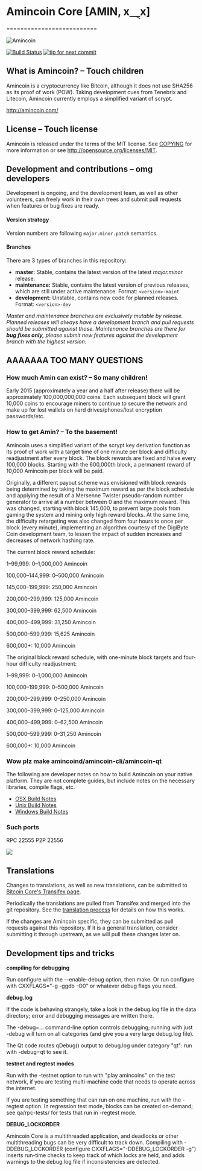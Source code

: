 # Amincoin Core [AMIN, x⸑x]
==========================

![Amincoin](http://noculi.doesnt-live-in-mississau.ga/bvvsvp.png)

[![Build Status](https://travis-ci.org/amincoin/amincoin.svg?branch=1.7-dev)](https://travis-ci.org/amincoin/amincoin) [![tip for next commit](https://tip4commit.com/projects/702.svg)](https://tip4commit.com/github/amincoin/amincoin)

## What is Amincoin? – Touch children
Amincoin is a cryptocurrency like Bitcoin, although it does not use SHA256 as its proof of work (POW). Taking development cues from Tenebrix and Litecoin, Amincoin currently employs a simplified variant of scrypt.

http://amincoin.com/

## License – Touch license
Amincoin is released under the terms of the MIT license. See [COPYING](COPYING)
for more information or see http://opensource.org/licenses/MIT.

## Development and contributions – omg developers
Development is ongoing, and the development team, as well as other volunteers, can freely work in their own trees and submit pull requests when features or bug fixes are ready.

#### Version strategy
Version numbers are following ```major.minor.patch``` semantics.

#### Branches
There are 3 types of branches in this repository:

- **master:** Stable, contains the latest version of the latest *major.minor* release.
- **maintenance:** Stable, contains the latest version of previous releases, which are still under active maintenance. Format: ```<version>-maint```
- **development:** Unstable, contains new code for planned releases. Format: ```<version>-dev```

*Master and maintenance branches are exclusively mutable by release. Planned releases will always have a development branch and pull requests should be submitted against those. Maintenance branches are there for* ***bug fixes only,*** *please submit new features against the development branch with the highest version.*

## AAAAAAA TOO MANY QUESTIONS

### How much Amin can exist? – So many children!
Early 2015 (approximately a year and a half after release) there will be approximately 100,000,000,000 coins.
Each subsequent block will grant 10,000 coins to encourage miners to continue to secure the network and make up for lost wallets on hard drives/phones/lost encryption passwords/etc.

### How to get Amin? – To the basement!
Amincoin uses a simplified variant of the scrypt key derivation function as its proof of work with a target time of one minute per block and difficulty readjustment after every block. The block rewards are fixed and halve every 100,000 blocks. Starting with the 600,000th block, a permanent reward of 10,000 Amincoin per block will be paid. 

Originally, a different payout scheme was envisioned with block rewards being determined by taking the maximum reward as per the block schedule and applying the result of a Mersenne Twister pseudo-random number generator to arrive at a number between 0 and the maximum reward. This was changed, starting with block 145,000, to prevent large pools from gaming the system and mining only high reward blocks. At the same time, the difficulty retargeting was also changed from four hours to once per block (every minute), implementing an algorithm courtesy of the DigiByte Coin development team, to lessen the impact of sudden increases and decreases of network hashing rate.

The current block reward schedule:

1–99,999: 0–1,000,000 Amincoin 

100,000–144,999: 0–500,000 Amincoin

145,000–199,999: 250,000 Amincoin

200,000–299,999: 125,000 Amincoin

300,000–399,999: 62,500 Amincoin

400,000–499,999: 31,250 Amincoin

500,000–599,999: 15,625 Amincoin

600,000+: 10,000 Amincoin

The original block reward schedule, with one-minute block targets and four-hour difficulty readjustment:

1–99,999: 0–1,000,000 Amincoin 

100,000–199,999: 0–500,000 Amincoin

200,000–299,999: 0–250,000 Amincoin

300,000–399,999: 0–125,000 Amincoin

400,000–499,999: 0–62,500 Amincoin

500,000–599,999: 0–31,250 Amincoin

600,000+: 10,000 Amincoin

### Wow plz make amincoind/amincoin-cli/amincoin-qt

  The following are developer notes on how to build Amincoin on your native platform. They are not complete guides, but include notes on the necessary libraries, compile flags, etc.

  - [OSX Build Notes](doc/build-osx.md)
  - [Unix Build Notes](doc/build-unix.md)
  - [Windows Build Notes](doc/build-msw.md)

### Such ports
RPC 22555
P2P 22556

![](http://dogesay.com/wow//////such/coin)

Translations
------------

Changes to translations, as well as new translations, can be submitted to
[Bitcoin Core's Transifex page](https://www.transifex.com/projects/p/bitcoin/).

Periodically the translations are pulled from Transifex and merged into the git repository. See the
[translation process](doc/translation_process.md) for details on how this works.

If the changes are Amincoin specific, they can be submitted as pull requests against this repository.
If it is a general translation, consider submitting it through upstream, as we will pull these changes later on.

Development tips and tricks
---------------------------

**compiling for debugging**

Run configure with the --enable-debug option, then make. Or run configure with
CXXFLAGS="-g -ggdb -O0" or whatever debug flags you need.

**debug.log**

If the code is behaving strangely, take a look in the debug.log file in the data directory;
error and debugging messages are written there.

The -debug=... command-line option controls debugging; running with just -debug will turn
on all categories (and give you a very large debug.log file).

The Qt code routes qDebug() output to debug.log under category "qt": run with -debug=qt
to see it.

**testnet and regtest modes**

Run with the -testnet option to run with "play amincoins" on the test network, if you
are testing multi-machine code that needs to operate across the internet.

If you are testing something that can run on one machine, run with the -regtest option.
In regression test mode, blocks can be created on-demand; see qa/rpc-tests/ for tests
that run in -regtest mode.

**DEBUG_LOCKORDER**

Amincoin Core is a multithreaded application, and deadlocks or other multithreading bugs
can be very difficult to track down. Compiling with -DDEBUG_LOCKORDER (configure
CXXFLAGS="-DDEBUG_LOCKORDER -g") inserts run-time checks to keep track of which locks
are held, and adds warnings to the debug.log file if inconsistencies are detected.

